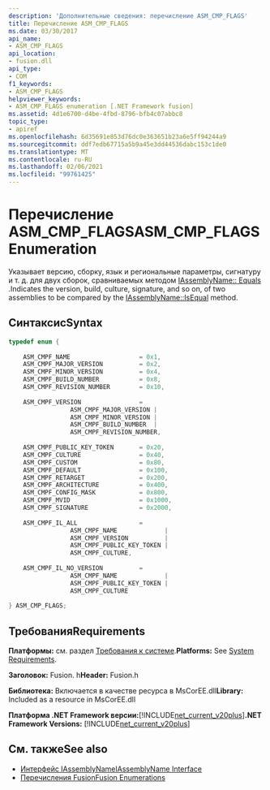 ```yaml
---
description: 'Дополнительные сведения: перечисление ASM_CMP_FLAGS'
title: Перечисление ASM_CMP_FLAGS
ms.date: 03/30/2017
api_name:
- ASM_CMP_FLAGS
api_location:
- fusion.dll
api_type:
- COM
f1_keywords:
- ASM_CMP_FLAGS
helpviewer_keywords:
- ASM_CMP_FLAGS enumeration [.NET Framework fusion]
ms.assetid: 4d1e6700-d4be-4fbd-8796-bfb4c07abbc8
topic_type:
- apiref
ms.openlocfilehash: 6d35691e853d76dc0e363651b23a6e5ff94244a9
ms.sourcegitcommit: ddf7edb67715a5b9a45e3dd44536dabc153c1de0
ms.translationtype: MT
ms.contentlocale: ru-RU
ms.lasthandoff: 02/06/2021
ms.locfileid: "99761425"
---
```

# <a name="asm_cmp_flags-enumeration"></a><span data-ttu-id="b8e64-103">Перечисление ASM_CMP_FLAGS</span><span class="sxs-lookup"><span data-stu-id="b8e64-103">ASM_CMP_FLAGS Enumeration</span></span>

<span data-ttu-id="b8e64-104">Указывает версию, сборку, язык и региональные параметры, сигнатуру и т. д. для двух сборок, сравниваемых методом [IAssemblyName:: Equals](iassemblyname-isequal-method.md) .</span><span class="sxs-lookup"><span data-stu-id="b8e64-104">Indicates the version, build, culture, signature, and so on, of two assemblies to be compared by the [IAssemblyName::IsEqual](iassemblyname-isequal-method.md) method.</span></span>  
  
## <a name="syntax"></a><span data-ttu-id="b8e64-105">Синтаксис</span><span class="sxs-lookup"><span data-stu-id="b8e64-105">Syntax</span></span>  
  
```cpp  
typedef enum {  
  
    ASM_CMPF_NAME                   = 0x1,  
    ASM_CMPF_MAJOR_VERSION          = 0x2,  
    ASM_CMPF_MINOR_VERSION          = 0x4,  
    ASM_CMPF_BUILD_NUMBER           = 0x8,  
    ASM_CMPF_REVISION_NUMBER        = 0x10,  
  
    ASM_CMPF_VERSION                =
                 ASM_CMPF_MAJOR_VERSION |
                 ASM_CMPF_MINOR_VERSION |
                 ASM_CMPF_BUILD_NUMBER  |
                 ASM_CMPF_REVISION_NUMBER,  
  
    ASM_CMPF_PUBLIC_KEY_TOKEN       = 0x20,  
    ASM_CMPF_CULTURE                = 0x40,  
    ASM_CMPF_CUSTOM                 = 0x80,  
    ASM_CMPF_DEFAULT                = 0x100,  
    ASM_CMPF_RETARGET               = 0x200,  
    ASM_CMPF_ARCHITECTURE           = 0x400,  
    ASM_CMPF_CONFIG_MASK            = 0x800,  
    ASM_CMPF_MVID                   = 0x1000,  
    ASM_CMPF_SIGNATURE              = 0x2000,  
  
    ASM_CMPF_IL_ALL                 =
                 ASM_CMPF_NAME             |
                 ASM_CMPF_VERSION          |
                 ASM_CMPF_PUBLIC_KEY_TOKEN |
                 ASM_CMPF_CULTURE,  
  
    ASM_CMPF_IL_NO_VERSION          =
                 ASM_CMPF_NAME             |
                 ASM_CMPF_PUBLIC_KEY_TOKEN |
                 ASM_CMPF_CULTURE  
  
} ASM_CMP_FLAGS;  
```  
  
## <a name="requirements"></a><span data-ttu-id="b8e64-106">Требования</span><span class="sxs-lookup"><span data-stu-id="b8e64-106">Requirements</span></span>  

 <span data-ttu-id="b8e64-107">**Платформы:** см. раздел [Требования к системе](../../get-started/system-requirements.md).</span><span class="sxs-lookup"><span data-stu-id="b8e64-107">**Platforms:** See [System Requirements](../../get-started/system-requirements.md).</span></span>  
  
 <span data-ttu-id="b8e64-108">**Заголовок:** Fusion. h</span><span class="sxs-lookup"><span data-stu-id="b8e64-108">**Header:** Fusion.h</span></span>  
  
 <span data-ttu-id="b8e64-109">**Библиотека:** Включается в качестве ресурса в MsCorEE.dll</span><span class="sxs-lookup"><span data-stu-id="b8e64-109">**Library:** Included as a resource in MsCorEE.dll</span></span>  
  
 <span data-ttu-id="b8e64-110">**Платформа .NET Framework версии:**[!INCLUDE[net_current_v20plus](../../../../includes/net-current-v20plus-md.md)]</span><span class="sxs-lookup"><span data-stu-id="b8e64-110">**.NET Framework Versions:** [!INCLUDE[net_current_v20plus](../../../../includes/net-current-v20plus-md.md)]</span></span>  
  
## <a name="see-also"></a><span data-ttu-id="b8e64-111">См. также</span><span class="sxs-lookup"><span data-stu-id="b8e64-111">See also</span></span>

- [<span data-ttu-id="b8e64-112">Интерфейс IAssemblyName</span><span class="sxs-lookup"><span data-stu-id="b8e64-112">IAssemblyName Interface</span></span>](iassemblyname-interface.md)
- [<span data-ttu-id="b8e64-113">Перечисления Fusion</span><span class="sxs-lookup"><span data-stu-id="b8e64-113">Fusion Enumerations</span></span>](fusion-enumerations.md)
